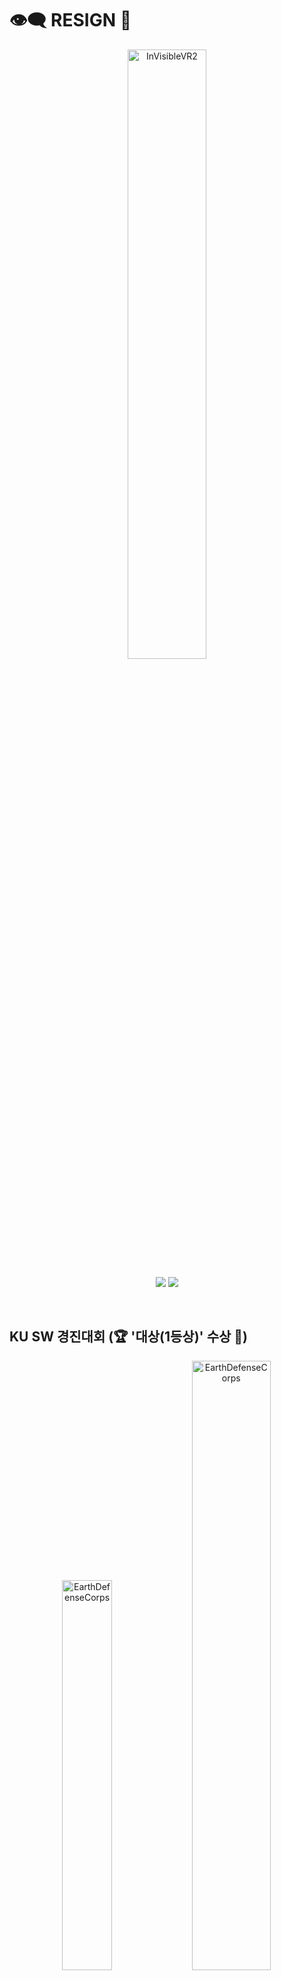# 👁️‍🗨️ RESIGN 💉
<p align="middle" >
<img width="50%" alt="InVisibleVR2" src="https://github.com/hyeon23/hyeon23/assets/77566434/509f86dd-ce33-4afd-aaae-e641720522cb">
</p>
<p align="middle" >
  
<img src="https://img.shields.io/badge/Unity-000000?style=flat&logo=Unity&logoColor=white"/>
<img src="https://img.shields.io/badge/C Sharp-6600FF?style=flat&logo=CSharp&logoColor=white"/>

</p>

</br>

## KU SW 경진대회 (🏆 '대상(1등상)' 수상 🏅)
<p align="middle" >
  
<img width="40%" alt="EarthDefenseCorps" src="https://github.com/hyeon23/hyeon23/assets/77566434/14c675f4-015f-4b11-a5d1-389eecebc339">
<img width="50%" alt="EarthDefenseCorps" src="https://github.com/hyeon23/hyeon23/assets/77566434/3ad138fa-d456-40cf-9053-2a8d73093168">

</p>

-**KU SW 경진대회**란 건국대학교의 SW/IT/공학 관련 모든 학과 및 외부인의 작품과 졸업작품을 신청받아 성과를 겨루는 대회입니다.

-**200여개의 팀**이 참가한 **KU SW 경진 대회**에서 **7팀(대상 1팀/ 최우수 3팀/우수 3팀)** 을 선정합니다.

**졸업프로젝트**를 통해 **한학기**동안 제작한 **Resign**을 출품했습니다.

-본 대회에서 **Invisible VR** 팀의 **Resign 프로젝트**는 **대상(최우수 1팀)** 으로 선정되었습니다.

</br>

## 🎞 RESIGN Trailer
<div align="center">
  
[![InvisibleVR-Trailer](http://img.youtube.com/vi/poh06MwXx4Q/0.jpg)](https://youtu.be/poh06MwXx4Q=0s)</br>
click here
</div>

</br>


## 📼 RESIGN Play Video
<div align="center">
  
[![InvisibleVR-Resign-PV](http://img.youtube.com/vi/xWjxK82wULk/0.jpg)](https://youtu.be/xWjxK82wULk=qs)</br>
click here
</div>

</br>

## 🚩 프로젝트 목표 및 의의

-**1.** 플레이어가 가장 생동감을 느낄 수 있는 게임 개발

-**2.** VR, Post Processing 등 최신 기술 경험

-**3.** 직장 내 괴롭힘 및 따돌림과 같은 사회 문제를 상기시키는 짜임새있는 공포 스토리 구성

**-위 모든 과정을 통해 협업 및 공감 능력의 향상, 개발 실력의 향상, 게임 설계의 감을 높이는 것을 목표로 합니다.**

</br>

## 📑 작품 설명서

<p align="middle" >
<img width="95%" alt="EarthDefenseCorps" src="https://github.com/hyeon23/hyeon23/assets/77566434/4b2a48a6-f201-4356-9345-412f2c3fcdf2">
</p>

## 🎮 게임 소개 

-MetaQuest2를 이용해 즐길 수 있는 VR FPS 사용자 반응형 공포 퍼즐 탈출 게임입니다.

-안내문구와 스테이지 달성도에 따라 스토리가 진행됩니다.

-괴생물체를 피해 퍼즐을 풀고, 단서를 해결하며, 회사에서 탈출하는 게임입니다.

</br>

## 📖 게임 스토리

-1. **직장 내 괴롭힘**과 **따돌림**을 받고 있는 **플레이어**

-2. **심한 스트레스**로 **플레이어**는 그만 자리에서 정신을 잃게 된다.

-3. 정신을 차리고 보니, 밤이 되어있고, 퇴근하려하지만, 문이 잠겨있다.

-4. 열쇠를 찾기 위해 사장실로 가는 도중 **괴생물체**를 발견한다.

-4-1. **플레이어**는 지나친 스트레스로 정신 착란 증세가 와 직장 동료들이 플레이어에게 공포를 주는 괴생물체로 보인다.

-5. 괴생물체에 대항할 수단을 찾기 위해 **B1 창고**에 가서 **총**을 획득한다.

-5-1. **B1**에서 **서랍**을 열고, **총기 캐비넷 열쇠**를 획득한다.

-5-2. 총기 캐비넷 열쇠를 통해 총기 캐비넷을 열고, **총기**를 획득한다.

-6. **사장실**에 가지만 **사장실 문**은 닫혀있다.

-6-1. **회의실 화이트 보드**에 적힌 **2F**하는 단서를 보고, **2층 사무실**에 들어가 **사장실 열쇠**를 발견한다.

-7. **열쇠**로 **사장실 문**을 열고 **서랍**에서 **단서1**를 발견한다.

Rambo, employee, suffered the relentless office ostracism. mentally, </br>
Revenge engaged, scheming to rectify office offenses mastering </br>
Ruthless endeavors, seizing the reign of office, manipulating. </br>

-8 단서에서 **RESTROOM**을 발견하고, **화장실**로 가 **단서2**를 발견한다.

1. RAMBO STOLE HIS KEY.  
2. Related with the CABI FIND THIS WORD

-8-1. **단서1**과 **단서2-1**를 조합해, **자신(Rambo)**의 자리에서 **Cabinet(사장)**의 **캐비넷 열쇠**를 획득한다.

-8-2. **단서2-2**를 통해 **화이트보드**에 적힌 **Cabinet Cabinet** 단서를 획득한다.

-9. 사장의 캐비넷을 열어 **최종 탈출구 열쇠**를 획득한다.

-10. 최종 탈출구로 탈출하며 게임이 끝난다.
</br>

</br>

## 🕹 게임 방법

-**MetaQuest2**컨트롤러를 통해 **조작**합니다.

-**컨트롤러(좌) 조이스틱**를 통해 **이동**합니다.

-**컨트롤러(우) 조이스틱**를 통해 **회전**합니다.

-**컨트롤러 엄지 버튼**을 통해 **UI 상호작용**을 수행합니다.

-**컨트롤러 중지 버튼**을 통해 **그랩 및 문열기**를 수행합니다.

-**컨트롤러 검지 버튼**을 통해 그랩한 오브젝트의 **기능**을 작동시킵니다.

</br>

## 🎯 게임 목표

-안내문구에 따라 게임을 진행하고 괴생물체를 피하고 해치우며 회사에서 탈출하세요

</br>

## 🏴 종료 조건

-플레이어가 괴생물체에게 잡히게 되면 게임이 종료됩니다.

</br>

## 🧩 세부기능(작성중...)
-세부 기능은 [wiki]()에서 확인하실 수 있습니다.

</br>

## 🎲 인게임 플레이 영상

![전체 사진1](https://github.com/hyeon23/hyeon23/assets/77566434/8a82823c-982e-4751-9634-940b676abea4)
![전체 사진2](https://github.com/hyeon23/hyeon23/assets/77566434/4cddcb4a-08de-402a-b120-ef689ff60d25)
![전체 사진3](https://github.com/hyeon23/hyeon23/assets/77566434/eaea51e0-8af9-4f6d-8bc3-5fd750137815c)


</br>

## 🛠 사용 기술

- **Game Engine** : Unity

- **target platform** : VR MetaQuest2(Android)

- **VR ToolKit** : XR Interaction Tool Kit

- **Version Contorl** : Github & Git Desktop
  
</br>

## 👥 참여 인원 및 역할 분담 👥
|[강동현](https://github.com/hyeon23) | [김선명](https://github.com/smk8753) | [이승제](https://github.com/lsjsos) |
|:------------:|:------------:|:------------:|
| <img src="https://avatars.githubusercontent.com/u/77566434?v=4" width=250px alt="강동현"/> | <img src="https://avatars.githubusercontent.com/u/104252195?v=4" width=250px alt="김선명"/> | <img src="https://avatars.githubusercontent.com/u/50892930?v=4" width=250px alt="이승제"/> |
| **Team Leader(팀장/총괄)** | **Follower** | **Follower** |
| 게임 연출 / 시나리오 / Game Client | Game Client | Game Client |
| VR System, FPS System </br> User Response System, Indicator System </br> Dialogue System, PostProcessing Production | AI Chaser / 점프 스퀘어 | 맵 / 공포 기믹 연출 |


